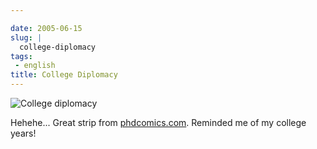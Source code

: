 ```yaml
---

date: 2005-06-15
slug: |
  college-diplomacy
tags:
 - english
title: College Diplomacy
---
```


![College
diplomacy](http://photos16.flickr.com/19572865_1ace501e89_o.gif)

Hehehe... Great strip from [phdcomics.com](http://www.phdcomics.com).
Reminded me of my college years!
